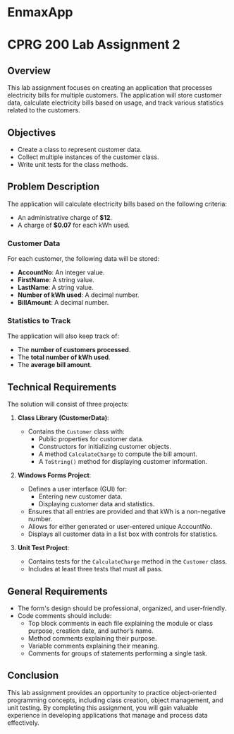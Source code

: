 # EnmaxApp

# CPRG 200 Lab Assignment 2

## Overview
This lab assignment focuses on creating an application that processes electricity bills for multiple customers. The application will store customer data, calculate electricity bills based on usage, and track various statistics related to the customers.

## Objectives
- Create a class to represent customer data.
- Collect multiple instances of the customer class.
- Write unit tests for the class methods.

## Problem Description
The application will calculate electricity bills based on the following criteria:
- An administrative charge of **$12**.
- A charge of **$0.07** for each kWh used.

### Customer Data
For each customer, the following data will be stored:
- **AccountNo**: An integer value.
- **FirstName**: A string value.
- **LastName**: A string value.
- **Number of kWh used**: A decimal number.
- **BillAmount**: A decimal number.

### Statistics to Track
The application will also keep track of:
- The **number of customers processed**.
- The **total number of kWh used**.
- The **average bill amount**.

## Technical Requirements
The solution will consist of three projects:

1. **Class Library (CustomerData)**:
   - Contains the `Customer` class with:
     - Public properties for customer data.
     - Constructors for initializing customer objects.
     - A method `CalculateCharge` to compute the bill amount.
     - A `ToString()` method for displaying customer information.

2. **Windows Forms Project**:
   - Defines a user interface (GUI) for:
     - Entering new customer data.
     - Displaying customer data and statistics.
   - Ensures that all entries are provided and that kWh is a non-negative number.
   - Allows for either generated or user-entered unique AccountNo.
   - Displays all customer data in a list box with controls for statistics.

3. **Unit Test Project**:
   - Contains tests for the `CalculateCharge` method in the `Customer` class.
   - Includes at least three tests that must all pass.

## General Requirements
- The form's design should be professional, organized, and user-friendly.
- Code comments should include:
  - Top block comments in each file explaining the module or class purpose, creation date, and author’s name.
  - Method comments explaining their purpose.
  - Variable comments explaining their meaning.
  - Comments for groups of statements performing a single task.

## Conclusion
This lab assignment provides an opportunity to practice object-oriented programming concepts, including class creation, object management, and unit testing. By completing this assignment, you will gain valuable experience in developing applications that manage and process data effectively.
